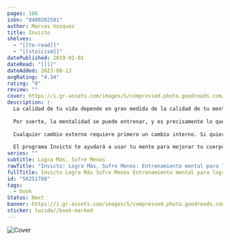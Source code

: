 ```yaml
---
pages: 186
isbn: "8409202581"
author: Marcos Vazquez
title: Invicto
shelves:
  - "[[to-read]]"
  - "[[stoicism]]"
datePublished: 2019-01-01
dateRead: "[[]]"
dateAdded: 2023-08-13
avgRating: "4.34"
rating: "0"
review: ""
cover: https://i.gr-assets.com/images/S/compressed.photo.goodreads.com/books/1607712559l/56251768._SY475_.jpg
description: |-
  La calidad de tu vida depende en gran medida de la calidad de tu mente. Por desgracia, dedicamos poco tiempo a mejorar la calidad de nuestros pensamientos, y no es algo que se enseñe en el colegio. En consecuencia, pasamos la vida sin entender realmente cómo usar nuestra mente. Tenemos en nuestra cabeza el órgano más sofisticado del universo, pero desconocemos su funcionamiento. La mayoría de personas son incapaces de dirigir su poder mental hacia los objetivos que ansían de verdad. Se distraen y se frustran. Son incapaces de vencer la tentación y de perseverar ante la adversidad. Finalmente abandonan.  
    
  Por suerte, la mentalidad se puede entrenar, y es precisamente lo que este programa te enseñará. Aprenderás a pensar con claridad, a actuar con determinación y a resistir con disciplina.  
    
  Cualquier cambio externo requiere primero un cambio interno. Si quieres transformar tu cuerpo, debes empezar por dentro. Una mente débil nunca creará un cuerpo fuerte.  
    
  El programa Invicto te ayudará a usar tu mente para mejorar tu cuerpo, pero va en realidad mucho más lejos. No es una simple guía para optimizar los hábitos de cada día, sino que pretende orientar tu propia filosofía de vida. Las herramientas que desarrollarás te ayudarán con cualquier cosa que quieras lograr. La vida siempre es más sencilla con claridad, determinación y disciplina.
series: ""
subtitle: Logra Más, Sufre Menos
rawTitle: "Invicto: Logra Más, Sufre Menos: Entrenamiento mental para lograr más y sufrir menos (Spanish Edition)"
fullTitle: Invicto Logra Más Sufre Menos Entrenamiento mental para lograr más y sufrir menos Spanish Edition
id: "56251768"
tags:
  - book
Status: Next
banner: https://i.gr-assets.com/images/S/compressed.photo.goodreads.com/books/1607712559l/56251768._SY475_.jpg
sticker: lucide//book-marked
---
```

![Cover](https:&#x2F;&#x2F;i.gr-assets.com&#x2F;images&#x2F;S&#x2F;compressed.photo.goodreads.com&#x2F;books&#x2F;1607712559l&#x2F;56251768._SY475_.jpg)
